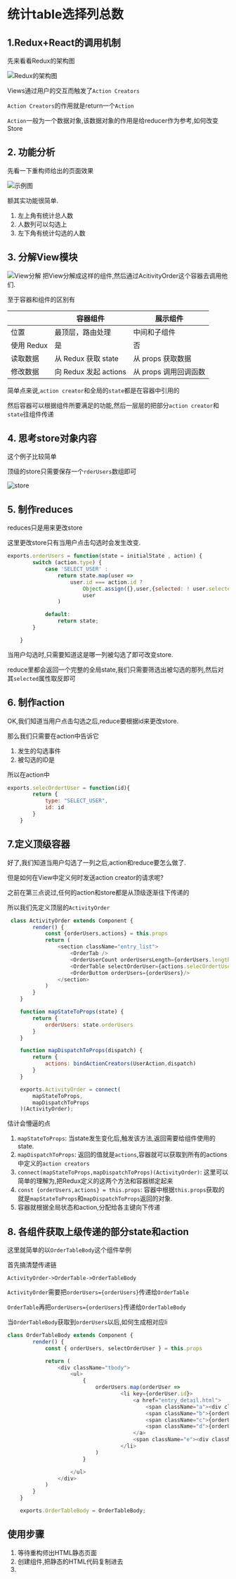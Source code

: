 # 统计table选择列总数

## 1.Redux+React的调用机制

先来看看Redux的架构图

![Redux的架构图](TB1SsWQLFXXXXXMXVXXXXXXXXXX-1170-514.jpg_600x600.jpg)

Views通过用户的交互而触发了`Action Creators`

`Action Creators`的作用就是return一个`Action`

`Action`一般为一个数据对象,该数据对象的作用是给reducer作为参考,如何改变Store

## 2. 功能分析

先看一下重构师给出的页面效果

![示例图](QQ20160408-1.png)


额其实功能很简单.

1. 左上角有统计总人数
2. 人数列可以勾选上
3. 左下角有统计勾选的人数

## 3. 分解View模块

![View分解](QQ20160408-5.png)
把View分解成这样的组件,然后通过AcitivityOrder这个容器去调用他们.

至于容器和组件的区别有

|            | 容器组件              | 展示组件              |
|------------|-----------------------|-----------------------|
| 位置       | 最顶层，路由处理      | 中间和子组件          |
| 使用 Redux | 是                    | 否                    |
| 读取数据   | 从 Redux 获取 state   | 从 props 获取数据     |
| 修改数据   | 向 Redux 发起 actions | 从 props 调用回调函数 |

简单点来说,`action creator`和全局的`state`都是在容器中引用的

然后容器可以根据组件所要满足的功能,然后一层层的把部分`action creator`和`state`往组件传递

## 4. 思考store对象内容

这个例子比较简单

顶级的store只需要保存一个`rderUsers`数组即可

![store](QQ20160408-6.png)

## 5. 制作reduces

reduces只是用来更改store

这里更改store只有当用户点击勾选时会发生改变.

```javascript
exports.orderUsers = function(state = initialState , action) {
        switch (action.type) {
            case 'SELECT_USER' :
                return state.map(user =>
                    user.id === action.id ?
                        Object.assign({},user,{selected: ! user.selected}) :
                        user
                )

            default:
                return state;
        }

    }
```

当用户勾选时,只需要知道这是哪一列被勾选了即可改变store.

reduce里都会返回一个完整的全局state,我们只需要筛选出被勾选的那列,然后对其`selected`属性取反即可

## 6. 制作action

OK,我们知道当用户点击勾选之后,reduce要根据id来更改store.

那么我们只需要在action中告诉它

1. 发生的勾选事件
2. 被勾选的ID是

所以在action中

```javascript
exports.selecOrdertUser = function(id){
        return {
            type: "SELECT_USER",
            id: id
        }
    }
```

## 7.定义顶级容器

好了,我们知道当用户勾选了一列之后,action和reduce要怎么做了.

但是如何在View中定义何时发送action creator的请求呢?

之前在第三点说过,任何的action和store都是从顶级逐渐往下传递的

所以我们先定义顶层的`ActivityOrder`

```javascript
 class ActivityOrder extends Component {
        render() {
            const {orderUsers,actions} = this.props
            return (
                <section className="entry_list">
                    <OrderTab />
                    <OrderUserCount orderUsersLength={orderUsers.length}/>
                    <OrderTable selectOrderUser={actions.selecOrdertUser} orderUsers={orderUsers}/>
                    <OrderButtom orderUsers={orderUsers}/>
                </section>
            )
        }
    }

    function mapStateToProps(state) {
        return {
            orderUsers: state.orderUsers
        }
    }

    function mapDispatchToProps(dispatch) {
        return {
            actions: bindActionCreators(UserAction,dispatch)
        }
    }

    exports.ActivityOrder = connect(
        mapStateToProps,
        mapDispatchToProps
    )(ActivityOrder);
```

估计会懵逼的点

1. `mapStateToProps`: 当state发生变化后,触发该方法,返回需要给组件使用的state.
2. `mapDispatchToProps`: 返回的值就是`actions`,容器就可以获取到所有的actions中定义的`action creators`
3. `connect(mapStateToProps,mapDispatchToProps)(ActivityOrder)`: 这里可以简单的理解为,把Redux定义的这两个方法和容器绑定起来
4. `const {orderUsers,actions} = this.props`: 容器中根据`this.props`获取的就是`mapStateToProps`和`mapDispatchToProps`返回的对象.
5. 容器就根据全局状态和action,分配给各主键向下传递

## 8. 各组件获取上级传递的部分state和action

这里就简单的以`OrderTableBody`这个组件举例

首先搞清楚传递链

`ActivityOrder->OrderTable->OrderTableBody`

`ActivityOrder`需要把`orderUsers={orderUsers}`传递给`OrderTable`

`OrderTable`再把`orderUsers={orderUsers}`传递给`OrderTableBody`

当`OrderTableBody`获取到`orderUsers`以后,如何生成相对应li

```javascript
class OrderTableBody extends Component {
        render() {
            const { orderUsers, selectOrderUser } = this.props

            return (
                <div className="tbody">
                    <ul>
                        {
                            orderUsers.map(orderUser =>
                                    <li key={orderUser.id}>
                                        <a href="entry_detail.html">
                                            <span className="a"><div className="img"><img src={orderUser.title} /></div></span>
                                            <span className="b">{orderUser.name}</span>
                                            <span className="c">{orderUser.ticket}</span>
                                            <span className="d">{orderUser.price_num}</span>
                                        </a>
                                        <span className="e"><div className={classnames({ico: true ,selected: orderUser.selected})} onClick={() => selectOrderUser(orderUser.id)}></div></span>
                                    </li>
                            )
                        }

                    </ul>
                </div>
            )
        }
    }

    exports.OrderTableBody = OrderTableBody;
```


## 使用步骤

1. 等待重构师出HTML静态页面
2. 创建组件,把静态的HTML代码复制进去
3. 

